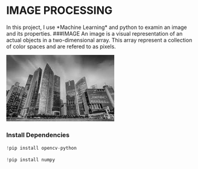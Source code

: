 <h1> IMAGE PROCESSING </h1>
In this project, I use *Machine Learning* and python to examin
an image and its properties.
###IMAGE
An image is a visual representation of an actual objects in a two-dimensional array.
This array represent a collection of color spaces and are refered to as pixels.

![Image](/img/im1.png)

<h3> Install Dependencies </h3>




```python
!pip install opencv-python
```

```python
!pip install numpy
```

